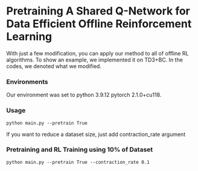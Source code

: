 # Pretraining A Shared Q-Network for Data Efficient Offline Reinforcement Learning

With just a few modification, you can apply our method to all of offline RL algorithms. To show an example, we implemented it on TD3+BC. In the codes, we denoted what we modified.

### Environments
Our environment was set to python 3.9.12 pytorch 2.1.0+cu118.

### Usage
```
python main.py --pretrain True
```

If you want to reduce a dataset size, just add contraction_rate argument
### Pretraining and RL Training using 10% of Dataset
```
python main.py --pretrain True --contraction_rate 0.1
```

